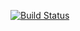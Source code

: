 [![Build Status](https://travis-ci.org/nameishari/money-transfer-service.svg?branch=master)](https://travis-ci.org/nameishari/money-transfer-service/)
